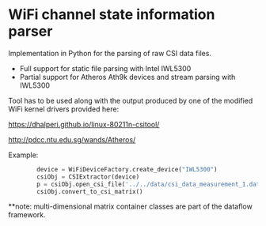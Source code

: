 # WiFi channel state information parser 

Implementation in Python for the parsing of raw CSI data files. 
- Full support for static file parsing with Intel IWL5300 
- Partial support for Atheros Ath9k devices and stream parsing with IWL5300 

Tool has to be used along with the output produced by one of the modified WiFi kernel drivers provided here:

https://dhalperi.github.io/linux-80211n-csitool/

http://pdcc.ntu.edu.sg/wands/Atheros/

Example: 
```python
        device = WiFiDeviceFactory.create_device("IWL5300")
        csiObj = CSIExtractor(device)
        p = csiObj.open_csi_file('../../data/csi_data_measurement_1.dat')
        csiObj.convert_to_csi_matrix()  
```
**note: multi-dimensional matrix container classes are part of the dataflow framework. 
